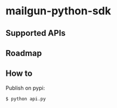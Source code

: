 # mailgun-python-sdk

## Supported APIs


## Roadmap



## How to

Publish on pypi:

```bash
$ python api.py 
```